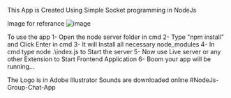 This App is Created Using Simple Socket programming in NodeJs

Image for referance
![image](https://github.com/realkabeerahmad/NodeJs-Group-Chat-App/assets/55357150/5e47cfe4-0c0a-4d12-8280-f1c780737bdd)

To use the app 
  1- Open the node server folder in cmd 
  2- Type "npm install" and Click Enter in cmd 3- It will Install all necessary node_modules 4- In cmd type node .\index.js to Start the server 5- Now use Live server or any other Extension to Start Frontend Application 6- Boom your app will be running...

The Logo is in Adobe Illustrator
Sounds are downloaded online #NodeJs-Group-Chat-App
